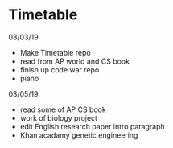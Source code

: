 # Timetable
03/03/19
- Make Timetable repo
- read from AP world and CS book
- finish up code war repo
- piano

03/05/19
- read some of AP CS book
- work of biology project
- edit English research paper intro paragraph
- Khan acadamy genetic engineering
